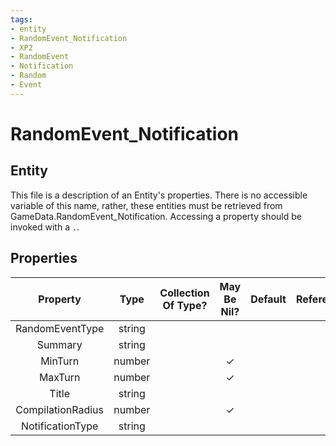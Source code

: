 ```yaml
---
tags:
- entity
- RandomEvent_Notification
- XP2
- RandomEvent
- Notification
- Random
- Event
---
```

# RandomEvent_Notification
## Entity
This file is a description of an Entity's properties. There is no accessible variable of this name, rather, these entities must be retrieved from GameData.RandomEvent_Notification. Accessing a property should be invoked with a `.`.
## Properties
|	Property	|	Type	|	Collection Of Type?	|	May Be Nil?	|	Default	|	References	|	Key	|	Notes	|
|	:-:	|	:-:	|	:-:	|	:-:	|	:-:	|	:-:	|	:-:	|	-:	|
|	RandomEventType	|	string	|		|		|		|		|		|	|
|	Summary	|	string	|		|		|		|		|		|	|
|	MinTurn	|	number	|		|	✓	|		|		|		|	|
|	MaxTurn	|	number	|		|	✓	|		|		|		|	|
|	Title	|	string	|		|		|		|		|		|	|
|	CompilationRadius	|	number	|		|	✓	|		|		|		|	|
|	NotificationType	|	string	|		|		|		|		|		|	|
